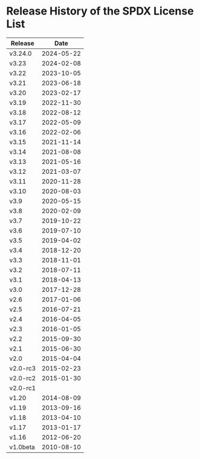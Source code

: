 # Release History of the SPDX License List

| Release | Date |
| ----- | ----- |
| v3.24.0 | 2024-05-22 |
| v3.23 | 2024-02-08 |
| v3.22 | 2023-10-05 |
| v3.21 | 2023-06-18 |
| v3.20 | 2023-02-17 |
| v3.19 | 2022-11-30 |
| v3.18 | 2022-08-12 |
| v3.17 | 2022-05-09 |
| v3.16 | 2022-02-06 |
| v3.15 | 2021-11-14 |
| v3.14 | 2021-08-08 |
| v3.13 | 2021-05-16 |
| v3.12 | 2021-03-07 |
| v3.11 | 2020-11-28 |
| v3.10 | 2020-08-03 |
| v3.9 | 2020-05-15 |
| v3.8 | 2020-02-09 |
| v3.7 | 2019-10-22 |
| v3.6 | 2019-07-10 |
| v3.5 | 2019-04-02 |
| v3.4 | 2018-12-20 |
| v3.3 | 2018-11-01 |
| v3.2 | 2018-07-11 |
| v3.1 | 2018-04-13 |
| v3.0 | 2017-12-28 |
| v2.6 | 2017-01-06 |
| v2.5 | 2016-07-21 |
| v2.4 | 2016-04-05 |
| v2.3 | 2016-01-05 |
| v2.2 | 2015-09-30 |
| v2.1 | 2015-06-30 |
| v2.0 | 2015-04-04 |
| v2.0-rc3 | 2015-02-23 |
| v2.0-rc2 | 2015-01-30 |
| v2.0-rc1 | |
| v1.20 | 2014-08-09 |
| v1.19 | 2013-09-16 |
| v1.18 | 2013-04-10 |
| v1.17 | 2013-01-17 |
| v1.16 | 2012-06-20 |
| v1.0beta | 2010-08-10 |

